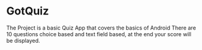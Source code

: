 # GotQuiz

The Project is a basic Quiz App that covers the basics of Android 
There are 10 questions choice based and text field based, at the end your score will be displayed.
